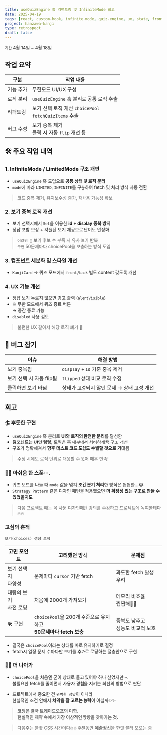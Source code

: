 ```yaml
---
title: useQuizEngine 훅 리팩토링 및 InfiniteMode 회고
date: 2025-04-19
tags: [react, custom-hook, infinite-mode, quiz-engine, ux, state, frontend]
project: hanzawa-kanji
type: retrospect
draft: false
---
```

`기간`  4월 14일 ~ 4월 18일

## 작업 요약

| 구분    | 작업 내용                                           |
| ----- | ----------------------------------------------- |
| 기능 추가 | 무한모드 UI/UX 구성                                   |
| 로직 분리 | `useQuizEngine` 훅 분리로 공통 로직 추출                  |
| 리팩토링  | 보기 선택 로직 개선 `choicePool`<br>`fetchQuizItems` 추출 |
| 버그 수정 | 보기 중복 제거<br>클릭 시 자동 `flip` 개선 등                 |

## 🛠 주요 작업 내역

### 1. InfiniteMode / LimitedMode 구조 개편

- `useQuizEngine` 훅 도입으로 **공통 상태 및 로직 분리**
- `mode`에 따라 `LIMITED`, `INFINITE`를 구분하여 fetch 및 처리 방식 자동 전환

> 코드 중복 제거, 유지보수성 증가, 재사용 가능성 확보

### 2. 보기 중복 로직 개선

- 보기 선택지에서 `Set`을 이용한 **id + display 중복 방지**
- 정답 포함 보장 + 셔플된 보기 제공으로 난이도 안정화
    
> `어려워 🤯` 보기 후보 수 부족 시 유사 보기 반복  
> `구현` 50문제마다 choicePool을 보충하는 방식 도입

### 3. 컴포넌트 세분화 및 스타일 개선

- `KanjiCard` → 퀴즈 모드에서 `front/back` 별도 content 갖도록 개선

### 4. UX 기능 개선

- 정답 보기 누르지 않으면 경고 출력 (`alertVisible`)
- ♾️ 무한 모드에서 퀴즈 종료 버튼 <br>→ 중간 종료 가능
- `disabled` 사용 검토
> 불편한 UX 같아서 해당 로직 폐기 🤯

## 🐛 버그 잡기

| 이슈               | 해결 방법                     |
| ---------------- | ------------------------- |
| 보기 중복됨           | `display` + `id` 기준 중복 제거 |
| 보기 선택 시 자동 flip됨 | `flipped` 상태 비교 로직 수정     |
| 클릭하면 보기 바뀜       | 상태가 고정되지 않던 문제 → 상태 고정 개선 |

## 회고

### 🏄 뿌듯한 구현

- `useQuizEngine` 훅 분리로 **UI와 로직의 완전한 분리**를 달성함
- **컴포넌트는 UI만 담당**, 로직은 훅 내부에서 처리하게끔 구조 개선
- 구조가 명확해져서 **향후 테스트 코드 도입도 수월할 것으로 기대**됨
> 수정 시에도 로직 단위로 대응할 수 있어 매우 만족!

### 😮‍💨 아쉬움 한 스푼···.

- 퀴즈 모드를 나눌 때 `mode` 값을 넘겨 **조건 분기 처리**한 방식은 찝찝한...😂
- `Strategy Pattern` 같은 디자인 패턴을 적용했으면 **더 확장성 있는 구조로 만들 수 있었을지도**

> 다음 프로젝트 때는 꼭 사둔 디자인패턴 강의를 수강하고
   프로젝트에 녹여볼테다🔥🔥

### 고심의 흔적
`보기(choices) 생성 로직`

| 고민 포인트          | 고려했던 방식                                             | 문제점                   |
| --------------- | --------------------------------------------------- | --------------------- |
| 보기 선택지<br>다양성   | 문제마다 `cursor` 기반 fetch                              | 과도한 fetch 발생 우려       |
| 대량의 보기<br>사전 로딩 | 처음에 2000개 가져오기                                      | 메모리 비효율<br>찝찝해😮‍💨   |
| 🛠️ 구현          | `choicePool`을 200개 수준으로 유지하고<br>**50문제마다 fetch 보충** | 중복도 낮추고<br>성능도 비교적 보호 |

- 결국은 `choicePool`이라는 상태를 따로 유지하기로 결정
- fetch시 일정 문제 수마다만 보기를 추가로 로딩하는 절충안으로 구현

### 🧩🧩 더 나아가

- `choicePool`을 처음엔 굳이 상태로 들고 있어야 하나 싶었지만···.<br>불필요한 fetch를 줄이면서 사용자 경험을 지키는 최선의 방법으로 판단

- 프로젝트에서 중요한 건 `완벽한 정답`이 아니라<br>현실적인 조건 안에서 **차악을 잘 고르는 능력**이 아닐까✨✨

> **코딩은 결국 트레이드오프의 미학.  
> 현실적인 제약 속에서 가장 이상적인 방향을 찾아가는 것.**

> 다음주는 불꽃 CSS 시간이다🔥🔥
> 주말동안 **예술정신**을 한껏 불러 모으는 중